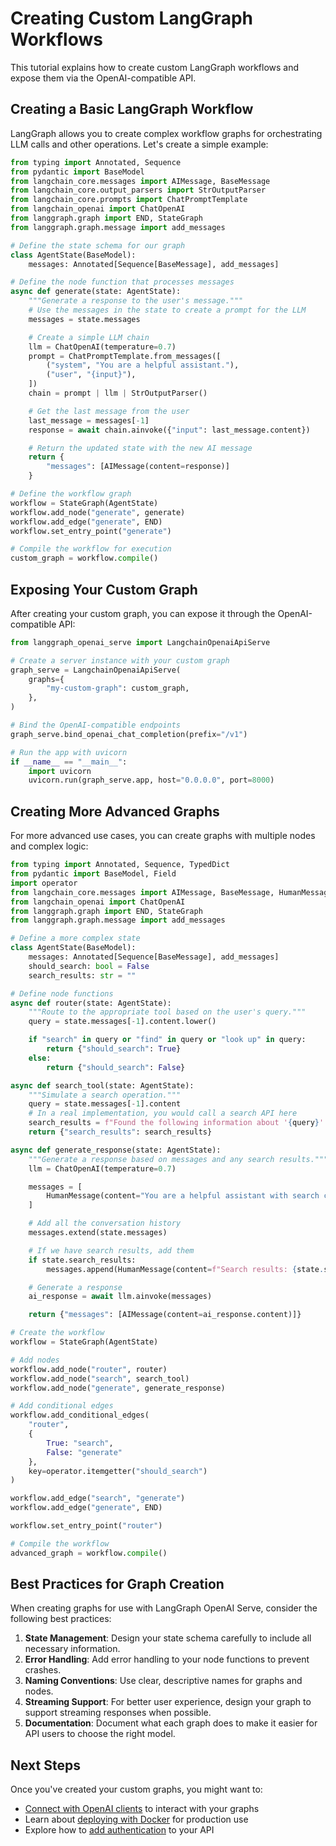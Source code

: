 # Creating Custom LangGraph Workflows

This tutorial explains how to create custom LangGraph workflows and expose them via the OpenAI-compatible API.

## Creating a Basic LangGraph Workflow

LangGraph allows you to create complex workflow graphs for orchestrating LLM calls and other operations. Let's create a simple example:

```python
from typing import Annotated, Sequence
from pydantic import BaseModel
from langchain_core.messages import AIMessage, BaseMessage
from langchain_core.output_parsers import StrOutputParser
from langchain_core.prompts import ChatPromptTemplate
from langchain_openai import ChatOpenAI
from langgraph.graph import END, StateGraph
from langgraph.graph.message import add_messages

# Define the state schema for our graph
class AgentState(BaseModel):
    messages: Annotated[Sequence[BaseMessage], add_messages]

# Define the node function that processes messages
async def generate(state: AgentState):
    """Generate a response to the user's message."""
    # Use the messages in the state to create a prompt for the LLM
    messages = state.messages

    # Create a simple LLM chain
    llm = ChatOpenAI(temperature=0.7)
    prompt = ChatPromptTemplate.from_messages([
        ("system", "You are a helpful assistant."),
        ("user", "{input}"),
    ])
    chain = prompt | llm | StrOutputParser()

    # Get the last message from the user
    last_message = messages[-1]
    response = await chain.ainvoke({"input": last_message.content})

    # Return the updated state with the new AI message
    return {
        "messages": [AIMessage(content=response)]
    }

# Define the workflow graph
workflow = StateGraph(AgentState)
workflow.add_node("generate", generate)
workflow.add_edge("generate", END)
workflow.set_entry_point("generate")

# Compile the workflow for execution
custom_graph = workflow.compile()
```

## Exposing Your Custom Graph

After creating your custom graph, you can expose it through the OpenAI-compatible API:

```python
from langgraph_openai_serve import LangchainOpenaiApiServe

# Create a server instance with your custom graph
graph_serve = LangchainOpenaiApiServe(
    graphs={
        "my-custom-graph": custom_graph,
    },
)

# Bind the OpenAI-compatible endpoints
graph_serve.bind_openai_chat_completion(prefix="/v1")

# Run the app with uvicorn
if __name__ == "__main__":
    import uvicorn
    uvicorn.run(graph_serve.app, host="0.0.0.0", port=8000)
```

## Creating More Advanced Graphs

For more advanced use cases, you can create graphs with multiple nodes and complex logic:

```python
from typing import Annotated, Sequence, TypedDict
from pydantic import BaseModel, Field
import operator
from langchain_core.messages import AIMessage, BaseMessage, HumanMessage
from langchain_openai import ChatOpenAI
from langgraph.graph import END, StateGraph
from langgraph.graph.message import add_messages

# Define a more complex state
class AgentState(BaseModel):
    messages: Annotated[Sequence[BaseMessage], add_messages]
    should_search: bool = False
    search_results: str = ""

# Define node functions
async def router(state: AgentState):
    """Route to the appropriate tool based on the user's query."""
    query = state.messages[-1].content.lower()

    if "search" in query or "find" in query or "look up" in query:
        return {"should_search": True}
    else:
        return {"should_search": False}

async def search_tool(state: AgentState):
    """Simulate a search operation."""
    query = state.messages[-1].content
    # In a real implementation, you would call a search API here
    search_results = f"Found the following information about '{query}': This is simulated search data."
    return {"search_results": search_results}

async def generate_response(state: AgentState):
    """Generate a response based on messages and any search results."""
    llm = ChatOpenAI(temperature=0.7)

    messages = [
        HumanMessage(content="You are a helpful assistant with search capabilities.")
    ]

    # Add all the conversation history
    messages.extend(state.messages)

    # If we have search results, add them
    if state.search_results:
        messages.append(HumanMessage(content=f"Search results: {state.search_results}\nPlease use this information in your response."))

    # Generate a response
    ai_response = await llm.ainvoke(messages)

    return {"messages": [AIMessage(content=ai_response.content)]}

# Create the workflow
workflow = StateGraph(AgentState)

# Add nodes
workflow.add_node("router", router)
workflow.add_node("search", search_tool)
workflow.add_node("generate", generate_response)

# Add conditional edges
workflow.add_conditional_edges(
    "router",
    {
        True: "search",
        False: "generate"
    },
    key=operator.itemgetter("should_search")
)

workflow.add_edge("search", "generate")
workflow.add_edge("generate", END)

workflow.set_entry_point("router")

# Compile the workflow
advanced_graph = workflow.compile()
```

## Best Practices for Graph Creation

When creating graphs for use with LangGraph OpenAI Serve, consider the following best practices:

1. **State Management**: Design your state schema carefully to include all necessary information.
2. **Error Handling**: Add error handling to your node functions to prevent crashes.
3. **Naming Conventions**: Use clear, descriptive names for graphs and nodes.
4. **Streaming Support**: For better user experience, design your graph to support streaming responses when possible.
5. **Documentation**: Document what each graph does to make it easier for API users to choose the right model.

## Next Steps

Once you've created your custom graphs, you might want to:

- [Connect with OpenAI clients](openai-clients.md) to interact with your graphs
- Learn about [deploying with Docker](../how-to-guides/docker.md) for production use
- Explore how to [add authentication](../how-to-guides/authentication.md) to your API
